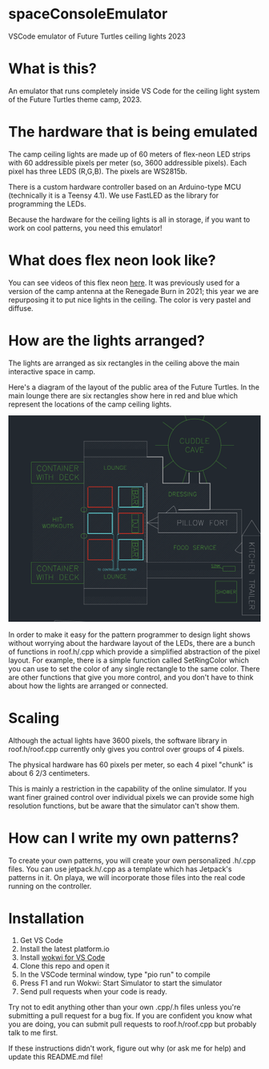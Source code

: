 # spaceConsoleEmulator
VSCode emulator of Future Turtles ceiling lights 2023
# What is this?

An emulator that runs completely inside VS Code for the ceiling light system of the Future Turtles theme camp, 2023.

# The hardware that is being emulated

The camp ceiling lights are made up of 60 meters of flex-neon LED strips with 60 addressible pixels per meter (so, 3600 addressible pixels). Each pixel has three LEDS (R,G,B). The pixels are WS2815b.

There is a custom hardware controller based on an Arduino-type MCU (technically it is a Teensy 4.1). We use FastLED as the library for programming the LEDs. 

Because the hardware for the ceiling lights is all in storage, if you want to work on cool patterns, you need this emulator!

# What does flex neon look like?

You can see videos of this flex neon [here](https://www.blinkylights.blog/2022/05/23/single-cat-6-power-and-data-for-ws2815-led-strips/). It was previously used for a version of the camp antenna at the Renegade Burn in 2021; this year we are repurposing it to put nice lights in the ceiling. The color is very pastel and diffuse.
# How are the lights arranged?

The lights are arranged as six rectangles in the ceiling above the main interactive space in camp.

Here's a diagram of the layout of the public area
of the Future Turtles. In the main lounge there are
six rectangles show here in red and blue which represent
the locations of the camp ceiling lights.

![arrangment](diagram.png)

In order to make it easy for the pattern programmer to design light shows without worrying about the hardware
layout of the LEDs, there are a bunch of functions in roof.h/.cpp which provide a simplified abstraction of the
pixel layout. For example, there is a simple function called SetRingColor which you can use to set the color of any single rectangle to the same color. There are other functions that give you more control, and you don't have to think about how the lights are arranged or connected.

# Scaling

Although the actual lights have 3600 pixels, the software library in roof.h/roof.cpp currently only gives you control over groups of 4 pixels.

The physical hardware has 60 pixels per meter, so each 4 pixel "chunk" is about 6 2/3 centimeters. 

This is mainly a restriction in the capability of the online simulator. If you want finer grained control over individual pixels we can provide some high resolution functions, but be aware that the simulator can't show them.

# How can I write my own patterns?

To create your own patterns, you will create your own personalized .h/.cpp files. You can use jetpack.h/.cpp as a template which has Jetpack's patterns in it. On playa, we will incorporate those files into the real code running on the controller.

# Installation

1. Get VS Code
2. Install the latest platform.io
3. Install [wokwi for VS Code](https://docs.wokwi.com/vscode/getting-started)
4. Clone this repo and open it
5. In the VSCode terminal window, type "pio run" to compile
6. Press F1 and run Wokwi: Start Simulator to start the simulator
7. Send pull requests when your code is ready.

Try not to edit anything other than your own .cpp/.h files unless you're submitting a pull request for a bug fix. If you are confident you know what you are doing, you can submit pull requests to roof.h/roof.cpp but probably talk to me first.

If these instructions didn't work, figure out why (or ask me for help) and update this README.md file!
